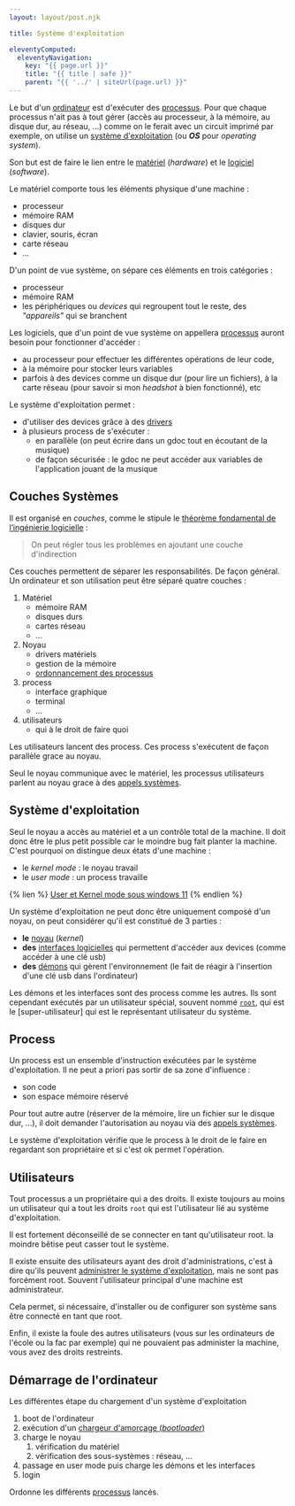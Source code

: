 ```yaml
---
layout: layout/post.njk

title: Système d'exploitation

eleventyComputed:
  eleventyNavigation:
    key: "{{ page.url }}"
    title: "{{ title | safe }}"
    parent: "{{ '../' | siteUrl(page.url) }}"
---
```


Le but d'un [ordinateur](https://fr.wikipedia.org/wiki/Ordinateur) est d'exécuter des [processus](https://fr.wikipedia.org/wiki/Processus_(informatique)). Pour que chaque processus n'ait pas à tout gérer (accès au processeur, à la mémoire, au disque dur, au réseau, ...) comme on le ferait avec un circuit imprimé par exemple, on utilise un [système d'exploitation](https://fr.wikipedia.org/wiki/Syst%C3%A8me_d%27exploitation) (ou ***OS*** pour *operating system*).

Son but est de faire le lien entre le [matériel](https://fr.wikipedia.org/wiki/Mat%C3%A9riel_informatique) (*hardware*) et le [logiciel](https://fr.wikipedia.org/wiki/Logiciel) (*software*).

Le matériel comporte tous les éléments physique d'une machine :

* processeur
* mémoire RAM
* disques dur
* clavier, souris, écran
* carte réseau
* ...

D'un point de vue système, on sépare ces éléments en trois catégories :

* processeur
* mémoire RAM
* les périphériques ou *devices* qui regroupent tout le reste, des *"appareils"* qui se branchent

Les logiciels, que d'un point de vue système on appellera [processus](https://fr.wikipedia.org/wiki/Processus_(informatique))  auront besoin pour fonctionner d'accéder :

* au processeur pour effectuer les différentes opérations de leur code,
* à la mémoire pour stocker leurs variables
* parfois à des devices comme un disque dur (pour lire un fichiers), à la carte réseau (pour savoir si mon *headshot* à bien fonctionné), etc

Le système d'exploitation permet :

* d'utiliser des devices grâce à des [drivers](https://fr.wikipedia.org/wiki/Pilote_informatique)
* à plusieurs process de s'exécuter :
  * en parallèle (on peut écrire dans un gdoc tout en écoutant de la musique)
  * de façon sécurisée : le gdoc ne peut accéder aux variables de l'application jouant de la musique

## Couches Systèmes

Il est organisé en *couches*, comme le stipule le [théorème fondamental de l’ingénierie logicielle](https://en.wikipedia.org/wiki/Fundamental_theorem_of_software_engineering) :

> On peut régler tous les problèmes en ajoutant une couche d'indirection

Ces couches permettent de séparer les responsabilités. De façon général. Un ordinateur et son utilisation peut être séparé quatre couches :

1. Matériel
   * mémoire RAM
   * disques durs
   * cartes réseau
   * ...
2. Noyau
   * drivers matériels
   * gestion de la mémoire
   * [ordonnancement des processus](https://fr.wikipedia.org/wiki/Ordonnancement_dans_les_syst%C3%A8mes_d%27exploitation)
3. process
   * interface graphique
   * terminal
   * ...
4. utilisateurs
   * qui à le droit de faire quoi

Les utilisateurs lancent des process. Ces process s'exécutent de façon parallèle grace au noyau.

Seul le noyau communique avec le matériel, les processus utilisateurs parlent au noyau grace à des [appels systèmes](https://fr.wikipedia.org/wiki/Appel_syst%C3%A8me).

## Système d'exploitation

Seul le noyau a accès au matériel et a un contrôle total de la machine. Il doit donc être le plus petit possible car le moindre bug fait planter la machine. C'est pourquoi on distingue deux états d'une machine :

* le *kernel mode* : le noyau travail
* le *user mode* : un process travaille

{% lien %}
[User et Kernel mode sous windows 11](https://learn.microsoft.com/fr-fr/windows-hardware/drivers/gettingstarted/user-mode-and-kernel-mode)
{% endlien %}

Un système d'exploitation ne peut donc être uniquement composé d'un noyau, on peut considérer qu'il est constitué de 3 parties :

* **le** [noyau](https://fr.wikipedia.org/wiki/Noyau_de_syst%C3%A8me_d%27exploitation) (*kernel*)
* **des** [interfaces logicielles](https://en.wikipedia.org/wiki/Interface_(computing)#Software_interfaces) qui permettent d'accéder aux devices (comme accéder à une clé usb)
* **des** [démons](https://fr.wikipedia.org/wiki/Daemon_(informatique)) qui gèrent l'environnement (le fait de réagir à l'insertion d'une clé usb dans l'ordinateur)

Les démons et les interfaces sont des process comme les autres. Ils sont cependant exécutés par un utilisateur spécial, souvent nommé [`root`](https://fr.wikipedia.org/wiki/Utilisateur_root), qui est le [super-utilisateur] qui est le représentant utilisateur du système.

## Process

Un process est un ensemble d'instruction exécutées par le système d'exploitation. Il ne peut a priori pas sortir de sa zone d'influence :

* son code
* son espace mémoire réservé

Pour tout autre autre (réserver de la mémoire, lire un fichier sur le disque dur, ...), il doit demander l'autorisation au noyau via des [appels systèmes](https://fr.wikipedia.org/wiki/Appel_syst%C3%A8me).

Le système d'exploitation vérifie que le process à le droit de le faire en regardant son propriétaire et si c'est ok permet l'opération.

## Utilisateurs

Tout processus a un propriétaire qui a des droits. Il existe toujours au moins un utilisateur qui a tout les droits `root` qui est l'utilisateur lié au système d'exploitation.

Il est fortement déconseillé de se connecter en tant qu'utilisateur root. la moindre bêtise peut casser tout le système.

Il existe ensuite des utilisateurs ayant des droit d'administrations, c'est à dire qu'ils peuvent [administrer le système d'exploitation](https://fr.wikipedia.org/wiki/Administrateur_syst%C3%A8me), mais ne sont pas forcément root. Souvent l'utilisateur principal d'une machine est administrateur.

Cela permet, si nécessaire, d'installer ou de configurer son système sans être connecté en tant que root.

Enfin, il existe la foule des autres utilisateurs (vous sur les ordinateurs de l'école ou la fac par exemple) qui ne pouvaient pas administer la machine, vous avez des droits restreints.

## Démarrage de l'ordinateur

Les différentes étape du chargement d'un système d'exploitation

1. boot de l'ordinateur
2. exécution d'un [chargeur d'amorçage (*bootloader*)](https://fr.wikipedia.org/wiki/Chargeur_d%27amor%C3%A7age)
3. charge le noyau
   1. vérification du matériel
   2. vérification des sous-systèmes : réseau, ...
4. passage en user mode puis charge les démons et les interfaces
5. login

Ordonne les différents [processus](https://fr.wikipedia.org/wiki/Processus_(informatique)) lancés.
